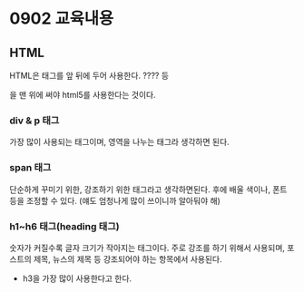 # 0902 교육내용
## HTML
 HTML은 태그를 앞 뒤에 두어 사용한다. <head>????</head> 등
 <!DOCTYPE html>을 맨 위에 써야 html5를 사용한다는 것이다.
 
### div & p 태그
 가장 많이 사용되는 태그이며, 영역을 나누는 태그라 생각하면 된다.</br>
 
### span 태그
 단순하게 꾸미기 위한, 강조하기 위한 태그라고 생각하면된다. 후에 배울 색이나, 폰트 등을 조정할 수 있다. (얘도 엄청나게 많이 쓰이니까 알아둬야 해)</br>

### h1~h6 태그(heading 태그)
 숫자가 커질수록 글자 크기가 작아지는 태그이다. 주로 강조를 하기 위해서 사용되며, 포스트의 제목, 뉴스의 제목 등 강조되어야 하는 항목에서 사용된다.</br>
 * h3을 가장 많이 사용한다고 한다.

